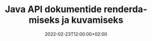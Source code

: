 ---
############################# Static ############################
layout: "product"
date: 2022-02-23T12:00:00+02:00
draft: false

lang: et
product: "Viewer"
product_tag: "viewer"
platform: "Java"
platform_tag: "java"

############################# Head ############################
head_title: "Java Document Viewer API PDF Word Exceli HTML-piltide ja meilide jaoks"
head_description: "Java dokumendivaaturi ja failide renderdamise API. Lisage Java rakendustesse PDF-vaatur, Wordi vaataja, Exceli vaataja, pildivaatur, HTML-vaatur, meilivaatur."

############################# Header ############################
title: "Java API dokumentide renderdamiseks ja kuvamiseks"
description: "Dokumendivaaturi teek Java-rakenduste arendamiseks, mis natiivselt renderdavad, vaatavad ja manipuleerivad, mitmes vormingus dokumente, mis toetavad 170+ failivormingut."
button:
    enable: true
    icon: "fas fa-arrow-down"
    label: "Download Free Trial"
    link: "https://downloads.groupdocs.com/viewer/java"

############################# SubMenu ############################
submenu:
    enable: true
    
    left:
        img_alt: "GroupDocs.Viewer for Java"
        image: "https://www.groupdocs.cloud/templates/groupdocs/images/product-logos/groupdocs-viewer-java.png"
        product: "GroupDocs.Viewer"
        platform: "Java"

    middle:
        button:
            # button loop
            - link: "#overview"
              text: "Ülevaade"

            # button loop
            - link: "#features"
              text: "Funktsioonid"

            # button loop
            - link: "#support"
              text: "Toetus"

            # button loop
            - link: "https://products.groupdocs.app/viewer/total"
              text: "Live demo"

            # button loop
            - link: "https://purchase.groupdocs.com/pricing/viewer/java"
              text: "Hinnakujundus"

    right:
        link_download: "https://releases.groupdocs.com/viewer/java/"
        link_learn: "https://docs.groupdocs.com/viewer/java/"
        link_buy: "https://purchase.groupdocs.com"

############################# Overview ############################
overview:
    enable: true
    content: |
      GroupDocs.Viewer for Java ühendab võimsa dokumendivaaturi API-de komplekti, et kuvada teie Java rakendustes pilte ja dokumendivorminguid ilma täiendavat tarkvara installimata. See rasterdab dokumendid algselt ja teisendab need SVG+HTML+CSS-iks, et parandada dokumentide vaatamise kvaliteeti, pakkudes samal ajal tõetruu ja ülitäpset väljundit. Dokumendi renderdamise API kasutamine – saate kiiresti vaadata PDF-i, HTML-i, XML-i, Microsoft Office Wordi, Exceli töölehti, PowerPointi esitlusi, Outlooki e-kirju, Visio diagramme, projekti, metafaile, pilte ja mitmesuguseid muid failivorminguid hõlpsalt ja vähem programmeerimisohte. Samuti võib see kuvada parooliga kaitstud faile ja võimaldada pärast renderdamist saada dokumente HTML-i, pildi- või PDF-vormingus. Meie failivaaturi teek on üsna kohandatav, kuna see võimaldab protsessi kiirendamiseks kuvada kogu dokumendi või selle osaliselt renderdada. Programmi GroupDocs.Viewer for Java API kaudu saate vaadata lehti, arvutustabeli kindlat lahtrivahemikku või isegi renderdada üksikut dokumendikihti sellistes vormingutes nagu PDF ja CAD.  

      GroupDocs.Viewer for Java API võimaldab teil renderdada dokumente toetatud failivormingutes annotatsioonide või kommentaaridega või ilma. See võimaldab teil lisada ka kohandatud fontide katalooge ja eraldada dokumendi põhiteavet, nagu failitüüp, laiend, nimi, lehtede arv jne.  

      GroupDocs.Viewer for Java ühildub kõigi Java versioonidega ja toetab populaarseid operatsioonisüsteeme (Windows, Linux, macOS), mis on võimelised töötama Java käitusajaga.
    tabs:
      enable: true
      
      ## TAB ONE ##
      tab_one:
        description: |
          Järgmine on Java jaoks mõeldud GroupDocs.Vieweri ülevaade:
      
        right:
          enable: true
          icon: "fab fa-html5"
          title: "Ülevaade"
          content: |
            * Kuva 170+ dokumenditüüpi 
            * Hankige HTML-i, pildi-, PDF-versioon 
            * Pööra ja järjesta ümber 
            * Rakenda vesimärk 
            * Vahemälu kiireks protsessiks 
            * Lisage kohandatud fonte 
            * Rakendage kodeerimisstandardeid 
            * Kohandatud sisendandmete töötleja 
            * Renderda koos muudatuste rajaga 
            * Renderdage reageeriva HTML-ina 
            * Renderdage PDF- ja CAD-kihid 
            * Renderda kaitstud failid 
      
      ## TAB TWO ##
      tab_two:
        description: |
          GroupDocs.Viewer for Java toetab kõiki populaarseid dokumendifailivorminguid, sealhulgas: Microsoft Office, pilte, diagramme ja paljusid teisi.

        left:
          enable: true
          table:
            # table loop
            - title: "Microsoft Office"
              content: |
                * **Word:** DOC, DOCX, DOCM, DOT, DOTX, DOTM, RTF, TXT
                * **Excel:** XLS, XLSX, XLSM, XLSB, XLTM, XLT, XLTM, XLTX, XLAM, SXC, SpreadsheetML
                * **PowerPoint:** PPT, PPTX, PPS, PPSX, PPSM, POT, POTM, POTX, PPTM
                * **Visio:** VSD, VDX, VSS, VSSX, VSX, VST, VSTX, VTX, VSDX, VDW, VSTM, VSSM, VSDM
                * **Project:** MPP, MPT, MPX
                * **Outlook:** MSG, EML, EMLX, PST, OST
                * **OneNote:** ONE

            # table loop
            - title: "Muud vormingud"
              content: |
                * **Lehekülje paigutuse failid:** PDF, TEX, XPS, OXPS
                * **OpenDocument:** ODT, OTT, ODS, ODP, OTP, OTS, ODG, OTG, FODP, FODG
                * **Eraldajaga eraldatud väärtused:** CSV, TSV
                * **võrk:** HTML, MHT, MHTML
                * **Metafile:** WMF, EMF, CGM, EMZ, WMZ
                * **PostScript:** PS, EPS
                * **Arhiivid:** ZIP, TAR, BZ2, GZ, RAR, RAR5
                * **Erinevad:** OBJ, EPUB, MOBI, DjVu, XML, VCF, VCARD, NUMBERS, NSF

        right:
          enable: true
          table:
            # table loop
            - title: "Pildid, graafika ja diagrammid"
              content: |
                * **Pildid:** BMP, GIF, JPG, PNG, TIFF, WebP, DNG, DIB
                * **Windowsi ikoon:** ICO
                * **Skaleeritav vektorgraafika:** SVG, CDR, CMX, IGS, SVGZ
                * **Jpeg 2000:** JP2, J2C, J2K, JPC, JPF, JPX, JPM
                * **Adobe Photoshop:** PSD, PSB
                * **Printeri käsukeel:** PCL
                * **Stereo litograafia (3D-printimine):** STL
                * **Tööstuse sihtasutuse klassid:** IFC
                * **Meditsiiniline pildistamine:** DICOM
                * **Plotteri dokumendid:** PLT, HPG
                * **Autodeski disaini veebivormingud:** DWF, DWG
                * **AutoCADi joonistamine:** DWT, IFC, STL, CF2
                * **ISFF-il põhinev DGN (V7):** DGN

            # table loop
            - title: "Programmeerimiskeelte vormingud"
              content: |
                * **C/C++/C# failid:** C, CC, C# , CPP, CXX, CS, H, HH, M, MM
                * **Java/JavaScripti failid:** JAVA, JS, JSON, PROPERTIES
                * **Erinevad:** VB, PHP, SQL, PL, PY, PV, RB, RST, SASS, SCALA, SCM, SCRIPT, AS, AS3, ASM, BAT, CMAKE, CSS, DIFF, ERB, GROOVY, HAML, LESS, LOG, M, MAKE, MD, ML, MM, SH, SML, VIM, YAML

      ## TAB THREE ##
      tab_three:
        description: |
          GroupDocs.Viewer for Java toetab järgmisi operatsioonisüsteeme, raamistikke ja paketihaldureid:
        
        left:
          enable: true
          table:
            # table loop
            - icon: "fab fa-windows"
              title: "Operatsioonisüsteemid"
              content: |
                * Microsoft Windows Server 2003 ja uuemad 
                * Microsoft Windows XP ja uuemad 
                * Microsoft Windows 10 ja 11 
                * Linux (Ubuntu, OpenSUSE, CentOS ja teised) 
                * Mac OS X 

            # table loop
            - icon: "fas fa-code"
              title: "Toetatud raamistikud"
              content: |
                * J2SE 8.0 (1.8) või uuem (nt Java 17) 

        right:
          enable: true
          table:
            # table loop
            - icon: "fas fa-cogs"
              title: "Arenduskeskkonnad"
              content: |
                * NetBeans
                * IntelliJ IDEA
                * Eclipse

            # table loop
            - icon: "fas fa-tools"
              title: "Automaatika tööriista koostamine"
              content: |
                * Maven
                * Gradle

############################# Features ############################
features:
    enable: true
    title: "GroupDocs.Viewer Java funktsioonide jaoks"

    feature:
      # feature loop
      - icon: "fas fa-copy"
        content: "HTML-i, PDF-i, piltide, Wordi, Exceli ja muude dokumendivormingute vaataja"

      # feature loop
      - icon: "fas fa-eye"
        content: "Renderdage AutoCADi jooniste (DWG) failid SVG-vormingusse"

      # feature loop
      - icon: "fas fa-bolt"
        content: "Reguleerige teisendatud faili taustavärvi"
      
      # feature loop
      - icon: "fas fa-file-powerpoint"
        content: "Rasterdage ja teisendage dokumente SVG-ks, HTML-iks ja CSS-iks"

      # feature loop
      - icon: "fas fa-code"
        content: "Hankige renderdamise kaudu dokumentide HTML-, pildi- või PDF-esitus"

      # feature loop
      - icon: "fas fa-cloud"
        content: "Dokumentide vahemällu salvestatud versioonid laadimisaja kiirendamiseks"

      # feature loop
      - icon: "fas fa-remove-format"
        content: "Kohandatud fondikataloogide seadistamine"

      # feature loop
      - icon: "fas fa-comment-slash"
        content: "Rakendage Wordi, Exceli ja meilidokumentidele kodeerimisstandardeid"

      # feature loop
      - icon: "fas fa-location-arrow"
        content: "Renderdage dokumente kaugrenderdades FTP-s või pilvmälus"

      # feature loop
      - icon: "fas fa-border-all"
        content: "Eemaldage või säilitage renderdamise ajal märkused ja kommentaarid"

      # feature loop
      - icon: "fas fa-wrench"
        content: "Renderdage dokumendilehed eraldi HTML-lehtedena"

      # feature loop
      - icon: "fas fa-columns"
        content: "Renderdage peidetud slaidid ja lehed ning rakendage renderdatud dokumendile lehtede ümberkorraldust"

      # feature loop
      - icon: "fas fa-file-word"
        content: "Renderdage lehtede vahemik, konkreetsed lehed või kõik lehed HTML-i"

      # feature loop
      - icon: "fas fa-envelope"
        content: "Renderda või peida dokumendi kommentaarid"

      # feature loop
      - icon: "fas fa-print"
        content: "Looge renderdamise kaudu mõne dokumendivormingu jaoks reageeriv HTML"

      # feature loop
      - icon: "fas fa-file-archive"
        content: "Vähendage renderdatud HTML-i faili suurust, välistades fondid"

      # feature loop
      - icon: "fas fa-lock"
        content: "Väljund-HTML-i ja CSS-i vähendamiseks eemaldage kommentaarid, ekstra tühikud jne"

      # feature loop
      - icon: "fas fa-file-code"
        content: "Kasutage sisalduva teksti lugemiseks lähtedokumendi koordinaate"
      
      # feature loop
      - icon: "fas fa-fill-drip"
        content: "Kuva/peida renderdatud väljundi Exceli lehtedel lahtripiire"

      # feature loop
      - icon: "fas fa-file-excel"
        content: "Renderdage Exceli lehel iga lehe konkreetne ridade arv"

      # feature loop
      - icon: "fas fa-heading"
        content: "Renderdamismudel ja kõik mittetühjad paigutused või CAD-faili konkreetne paigutus"

      # feature loop
      - icon: "fas fa-project-diagram"
        content: "Renderdage Outlooki andmefailides (OST/PST) olevad üksused PDF-vormingus"

      # feature loop
      - icon: "fas fa-cube"
        content: "Paanide renderdamine või renderdamine CAD-dokumentide koordinaatide järgi pildi-, HTML- või PDF-vormingus"

      # feature loop
      - icon: "fab fa-uncharted"
        content: "Määrake PDF-vormingus renderdamisel printimispiirangud"

    more_feature:
      # more_feature_loop
      - title: "Tõhus ja usaldusväärne API dokumentide vaatamiseks"
        content: |
          Java API jaoks mõeldud GroupDocs.Viewerit saab kasutada enam kui 150 erineva failivormingu dokumentide vaatamiseks, renderdamiseks ja kuvamiseks. Seda tehakse usaldusväärselt ja tõhusalt, säilitades samal ajal nii dokumendi sisu kui ka struktuuri. Järgmine näide näitab, kui hõlpsasti renderdab GroupDocs.Viewer for Java API DOCX-faili Java abil pildifailina:

          ```java
          // Initialize Viewer
          Viewer viewer = new Viewer("invoice.docx");
          // Create view options
          PdfViewOptions viewOptions = new PdfViewOptions();
          // Convert file to PDF and check the output in the current directory
          viewer.view(viewOptions);
          ```
      # more_feature_loop
      - title: "Tehke dokumentide renderdamisel teisendusi"
        content: "GroupDocs.Viewer for Java API pakub teile erinevaid teisendussuvandeid, mida renderdatud dokumendile rakendada, et vaade ja kuvamine oleks kohandatud. Nurka määrates saate lehti pöörata. Saate järjestada renderdatud lehekülgi. Rakendage renderdatud lehtedele või piltidele vesimärgina konkreetne tekst. Programmi GroupDocs.Viewer for Java API kaudu on teil ka võimalus lisada renderdatavale dokumendile kohandatud fonte."

      # more_feature_loop
      - title: "Meilimanustega töötamine"
        content: "GroupDocs.Viewer for Java API võimaldab teil tuua konkreetseid või kõiki meilimanuseid. Kui olete nõutavad meilimanused hankinud, saate need manustatud failid piltidena või HTML-i vormindada."

############################# Support ############################
support:
    enable: true

############################# Solutions ##########################
solutions:
    enable: true
    title: "GroupDocs.Viewer pakub dokumentide vaatamise API-sid teiste populaarsete arenduskeskkondade jaoks"

    solution:
        # solution loop
        - img_alt: "GroupDocs.Viewer for .NET"
          image: "https://www.groupdocs.cloud/templates/groupdocs/images/product-logos/groupdocs-viewer-net.png"
          product: "GroupDocs.Viewer"
          platform: ".NET"
          link: "/viewer/net/"

############################# Back to top ##########################
back_to_top:
  enable: true
---